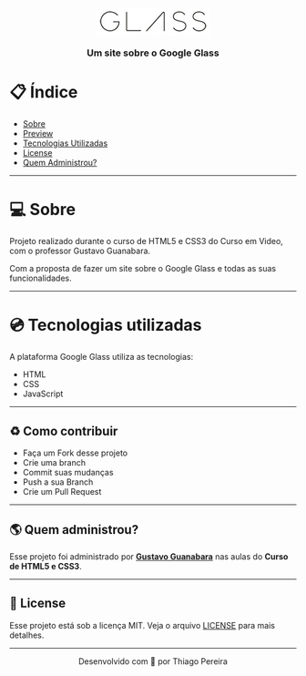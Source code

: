<h3 align="center">
    <img alt="Logo" src=".github/glass-logo-peq.jpg">
    <br>
    <p>Um site sobre o Google Glass</p>
</h3>

# :clipboard: Índice

- [Sobre](#sobre)
- [Preview](#preview)
- [Tecnologias Utilizadas](#tecnologias-utilizadas)
- [License](#license)
- [Quem Administrou?](#administrou)

---

<a id="sobre">

# :computer: Sobre

Projeto realizado durante o curso de HTML5 e CSS3 do Curso em Video, com o professor Gustavo Guanabara.

Com a proposta de fazer um site sobre o Google Glass e todas as suas funcionalidades.

---

<a id="tecnologias-utilizadas">

# :cd: Tecnologias utilizadas

A plataforma Google Glass utiliza as tecnologias:

- HTML
- CSS 
- JavaScript

---

<a id="contribuir"></a>

## :recycle: Como contribuir

- Faça um Fork desse projeto
- Crie uma branch
- Commit suas mudanças
- Push a sua Branch
- Crie um Pull Request

---

<a id="administrou">

## :earth_americas: Quem administrou?

Esse projeto foi administrado por **[Gustavo Guanabara](https://github.com/gustavoguanabara)** nas aulas do **Curso de HTML5 e CSS3**.

---

<a id="license"><a>

## :memo: License

Esse projeto está sob a licença MIT. Veja o arquivo [LICENSE](LICENSE) para mais detalhes.

---

<p align="center">
    Desenvolvido com 💜 por Thiago Pereira
</p>
